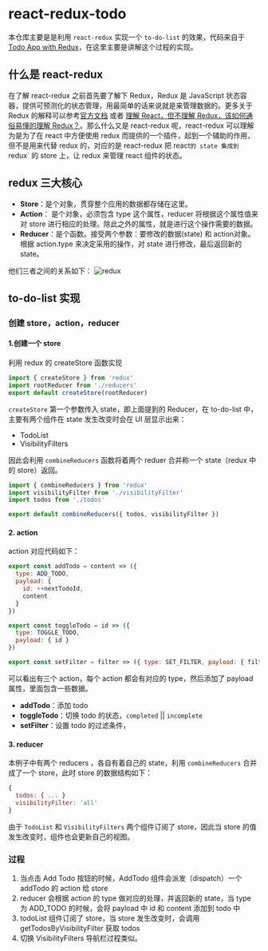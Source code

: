 # react-redux-todo

本仓库主要是是利用 `react-redux` 实现一个 `to-do-list` 的效果，代码来自于[Todo App with Redux](https://codesandbox.io/s/9on71rvnyo?from-embed)，在这里主要是讲解这个过程的实现。

## 什么是 react-redux
在了解 react-redux 之前首先要了解下 Redux，Redux 是 JavaScript 状态容器，提供可预测化的状态管理，用最简单的话来说就是来管理数据的。更多关于 Redux 的解释可以参考[官方文档](https://www.redux.org.cn/) 或者 [理解 React，但不理解 Redux，该如何通俗易懂的理解 Redux？](https://www.zhihu.com/question/41312576)。那么什么又是 react-redux 呢，react-redux 可以理解为是为了在 react 中方便使用 redux 而提供的一个插件，起到一个辅助的作用，但不是用来代替 redux 的，对应的是 react-redux 把 react` 的 state 集成到 `redux` 的 store 上，让 redux 来管理 react 组件的状态。

## redux 三大核心
* **Store**：是个对象，贯穿整个应用的数据都存储在这里。
* **Action**： 是个对象，必须包含 type 这个属性，reducer 将根据这个属性值来对 store 进行相应的处理。除此之外的属性，就是进行这个操作需要的数据。
* **Reducer**：是个函数。接受两个参数：要修改的数据(state) 和 action对象。根据 action.type 来决定采用的操作，对 state 进行修改，最后返回新的 state。

他们三者之间的关系如下：
![redux](https://user-images.githubusercontent.com/20694238/55489471-8d5e5a00-5664-11e9-8ec9-25a13f9bdeae.png)

## to-do-list 实现

### 创建 store，action，reducer

#### 1.创建一个 store
利用 redux 的 createStore 函数实现
``` js
import { createStore } from 'redux'
import rootReducer from './reducers'
export default createStore(rootReducer)
```
`createStore` 第一个参数传入 state，即上面提到的 Reducer，在 to-do-list 中，主要有两个组件在 state 发生改变时会在 UI 层显示出来：
* TodoList
* VisibilityFilters

因此会利用 `combineReducers` 函数将着两个 reduer 合并称一个 state（redux 中的 store）返回。

```js
import { combineReducers } from 'redux'
import visibilityFilter from './visibilityFilter'
import todos from './todos'

export default combineReducers({ todos, visibilityFilter })
```

#### 2. action

action 对应代码如下：
``` js
export const addTodo = content => ({
  type: ADD_TODO,
  payload: {
    id: ++nextTodoId,
    content
  }
})

export const toggleTodo = id => ({
  type: TOGGLE_TODO,
  payload: { id }
})

export const setFilter = filter => ({ type: SET_FILTER, payload: { filter } })
```
可以看出有三个 action，每个 action 都会有对应的 type，然后添加了 payload 属性，里面包含一些数据。

* **addTodo**：添加 todo
* **toggleTodo**：切换 todo 的状态，`completed` || `incomplete`
* **setFilter**：设置 todo 的过滤条件，

#### 3. reducer

本例子中有两个 reducers ，各自有着自己的 state，利用 `combineReducers` 合并成了一个 store，此时 store 的数据结构如下：

``` js
{
  todos: { ... }
  visibilityFilter: 'all'
}
```
由于 `TodoList` 和 `VisibilityFilters` 两个组件订阅了 store，因此当 store 的值发生改变时，组件也会更新自己的视图。

### 过程
1. 当点击 Add Todo 按钮的时候，AddTodo 组件会派发（dispatch）一个 addTodo 的 action 给 store
2. reducer 会根据 action 的 type 做对应的处理，并返回新的 state，当 type 为 ADD_TODO 的时候，会将 payload 中 id 和 content 添加到 todo 中
3. todoList 组件订阅了 store，当 store 发生改变时，会调用 getTodosByVisibilityFilter 获取 todos
4. 切换 VisibilityFilters 导航栏过程类似。

